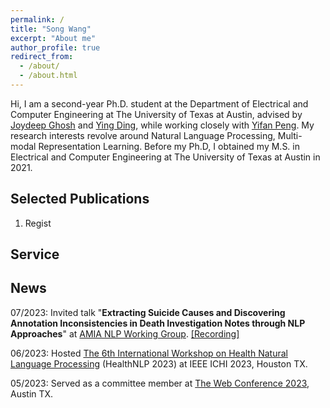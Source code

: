 ```yaml
---
permalink: /
title: "Song Wang"
excerpt: "About me"
author_profile: true
redirect_from: 
  - /about/
  - /about.html
---
```


Hi, I am a second-year Ph.D. student at the Department of Electrical and Computer Engineering at The University of Texas at Austin, advised by [Joydeep Ghosh](https://www.ece.utexas.edu/people/faculty/joydeep-ghosh) and [Ying Ding](https://yingding.ischool.utexas.edu/), while working closely with [Yifan Peng](https://pengyifan.com/). My research interests revolve around Natural Language Processing, Multi-modal Representation Learning. Before my Ph.D, I obtained my M.S. in Electrical and Computer Engineering at The University of Texas at Austin in 2021.

Selected Publications
------
1. Regist

Service
------


News
------
07/2023: Invited talk "**Extracting Suicide Causes and Discovering Annotation Inconsistencies in Death Investigation Notes through NLP Approaches**" at [AMIA NLP Working Group](https://amia.org/webinar-library). [\[Recording\]](https://amia.org/webinar-library/extracting-suicide-causes-and-discovering-annotation-inconsistencies-death)

06/2023: Hosted [The 6th International Workshop on Health Natural Language Processing](https://www.healthnlp.info/) (HealthNLP 2023) at IEEE ICHI 2023, Houston TX.

05/2023: Served as a committee member at [The Web Conference 2023](https://www2023.thewebconf.org/), Austin TX.